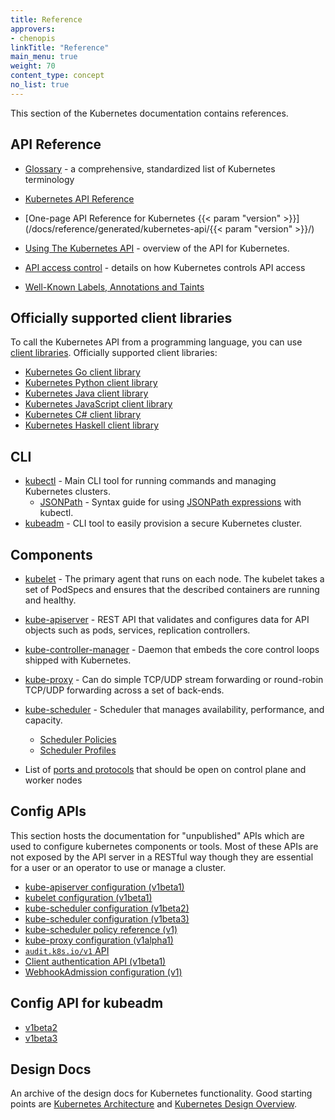 ```yaml
---
title: Reference
approvers:
- chenopis
linkTitle: "Reference"
main_menu: true
weight: 70
content_type: concept
no_list: true
---
```



<!-- overview -->

This section of the Kubernetes documentation contains references.



<!-- body -->

## API Reference

* [Glossary](/docs/reference/glossary/) -  a comprehensive, standardized list of Kubernetes terminology

* [Kubernetes API Reference](/docs/reference/kubernetes-api/)
* [One-page API Reference for Kubernetes {{< param "version" >}}](/docs/reference/generated/kubernetes-api/{{< param "version" >}}/)
* [Using The Kubernetes API](/docs/reference/using-api/) - overview of the API for Kubernetes.
* [API access control](/docs/reference/access-authn-authz/) - details on how Kubernetes controls API access
* [Well-Known Labels, Annotations and Taints](/docs/reference/labels-annotations-taints/)

## Officially supported client libraries

To call the Kubernetes API from a programming language, you can use
[client libraries](/docs/reference/using-api/client-libraries/). Officially supported
client libraries:

- [Kubernetes Go client library](https://github.com/kubernetes/client-go/)
- [Kubernetes Python client library](https://github.com/kubernetes-client/python)
- [Kubernetes Java client library](https://github.com/kubernetes-client/java)
- [Kubernetes JavaScript client library](https://github.com/kubernetes-client/javascript)
- [Kubernetes C# client library](https://github.com/kubernetes-client/csharp)
- [Kubernetes Haskell client library](https://github.com/kubernetes-client/haskell)

## CLI

* [kubectl](/docs/reference/kubectl/overview/) - Main CLI tool for running commands and managing Kubernetes clusters.
    * [JSONPath](/docs/reference/kubectl/jsonpath/) - Syntax guide for using [JSONPath expressions](https://goessner.net/articles/JsonPath/) with kubectl.
* [kubeadm](/docs/reference/setup-tools/kubeadm/) - CLI tool to easily provision a secure Kubernetes cluster.

## Components

* [kubelet](/docs/reference/command-line-tools-reference/kubelet/) - The
  primary agent that runs on each node. The kubelet takes a set of PodSpecs
  and ensures that the described containers are running and healthy.
* [kube-apiserver](/docs/reference/command-line-tools-reference/kube-apiserver/) -
  REST API that validates and configures data for API objects such as  pods,
  services, replication controllers.
* [kube-controller-manager](/docs/reference/command-line-tools-reference/kube-controller-manager/) - Daemon that embeds the core control loops shipped with Kubernetes.
* [kube-proxy](/docs/reference/command-line-tools-reference/kube-proxy/) - Can
  do simple TCP/UDP stream forwarding or round-robin TCP/UDP forwarding across
  a set of back-ends.
* [kube-scheduler](/docs/reference/command-line-tools-reference/kube-scheduler/) - Scheduler that manages availability, performance, and capacity.
  
  * [Scheduler Policies](/docs/reference/scheduling/policies)
  * [Scheduler Profiles](/docs/reference/scheduling/config#profiles)

* List of [ports and protocols](/docs/reference/ports-and-protocols/) that
  should be open on control plane and worker nodes
## Config APIs

This section hosts the documentation for "unpublished" APIs which are used to
configure  kubernetes components or tools. Most of these APIs are not exposed
by the API server in a RESTful way though they are essential for a user or an
operator to use or manage a cluster.

* [kube-apiserver configuration (v1beta1)](/docs/reference/config-api/apiserver-config.v1beta1/)
* [kubelet configuration (v1beta1)](/docs/reference/config-api/kubelet-config.v1beta1/)
* [kube-scheduler configuration (v1beta2)](/docs/reference/config-api/kube-scheduler-config.v1beta2/)
* [kube-scheduler configuration (v1beta3)](/docs/reference/config-api/kube-scheduler-config.v1beta3/)
* [kube-scheduler policy reference (v1)](/docs/reference/config-api/kube-scheduler-policy-config.v1/)
* [kube-proxy configuration (v1alpha1)](/docs/reference/config-api/kube-proxy-config.v1alpha1/)
* [`audit.k8s.io/v1` API](/docs/reference/config-api/apiserver-audit.v1/)
* [Client authentication API (v1beta1)](/docs/reference/config-api/client-authentication.v1beta1/)
* [WebhookAdmission configuration (v1)](/docs/reference/config-api/apiserver-webhookadmission.v1/)

## Config API for kubeadm

* [v1beta2](/docs/reference/config-api/kubeadm-config.v1beta2/)
* [v1beta3](/docs/reference/config-api/kubeadm-config.v1beta3/)

## Design Docs

An archive of the design docs for Kubernetes functionality. Good starting points are
[Kubernetes Architecture](https://git.k8s.io/community/contributors/design-proposals/architecture/architecture.md) and
[Kubernetes Design Overview](https://git.k8s.io/community/contributors/design-proposals).

